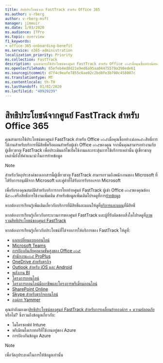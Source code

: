 ```yaml
---
title: สิทธิประโยชน์จาก FastTrack สำหรับ Office 365
ms.author: v-rberg
author: v-rberg-msft
manager: jimmuir
ms.date: 1/03/2020
ms.audience: ITPro
ms.topic: overview
f1_keywords:
- office-365-onboarding-benefit
ms.service: o365-administration
localization_priority: Priority
ms.collection: FastTrack
description: คุณสามารถใช้ประโยชน์ของศูนย์ FastTrack สำหรับ Office ๓๖๕เมื่อคุณซื้ออย่างน้อย๑๕๐สิทธิ์การใช้งานสำหรับบริการที่มีสิทธิ์หรือแผนสำหรับผู้เช่า Office ๓๖๕ของคุณ จากนั้นคุณสามารถทำงานกับผู้เชี่ยวชาญ FastTrack เพื่อประเมินแก้ไขเปิดใช้งานและกระตุ้นการใช้บริการเหล่านั้น ผู้เชี่ยวชาญเหล่านี้ยังให้คำแนะนำในการย้ายข้อมูล
ms.openlocfilehash: 65efeb4ed8d21e9ed6a95aa04475579a398ede61
ms.sourcegitcommit: d7f4c9eafe7855c6ae02c2bd0fe3b700c458007c
ms.translationtype: MT
ms.contentlocale: th-TH
ms.lasthandoff: 01/02/2020
ms.locfileid: "40929239"
---
```

# <a name="fasttrack-center-benefit-for-office-365"></a>สิทธิประโยชน์จากศูนย์ FastTrack สำหรับ Office 365

คุณสามารถใช้ประโยชน์ของศูนย์ FastTrack สำหรับ Office ๓๖๕เมื่อคุณซื้ออย่าง*น้อย*๑๕๐สิทธิ์การใช้งานสำหรับบริการที่มีสิทธิ์หรือแผนสำหรับผู้เช่า Office ๓๖๕ของคุณ จากนั้นคุณสามารถทำงานกับผู้เชี่ยวชาญ FastTrack เพื่อประเมินแก้ไขเปิดใช้งานและกระตุ้นการใช้บริการเหล่านั้น ผู้เชี่ยวชาญเหล่านี้ยังให้คำแนะนำในการย้ายข้อมูล 
  
> [!NOTE]
> สำหรับวัตถุประสงค์ของเอกสารนี้ผู้เชี่ยวชาญ FastTrack สามารถรวมถึงพนักงานของ Microsoft ที่ได้รับการอนุมัติจาก Microsoft และคู่ค้าที่ได้รับการรับรองจาก Microsoft 
  
เพื่อรับรองคุณสมบัติสำหรับบริการการโยกย้ายศูนย์ FastTrack ผู้เช่า Office ๓๖๕ของคุณต้องมี๕๐๐หรือสิทธิ์การใช้งานเพิ่มเติม สำหรับข้อมูลเพิ่มเติมโปรดดูที่การ[ย้ายข้อมูล](O365-data-migration.md)
  
หากต้องการเรียนรู้เพิ่มเติมเกี่ยวกับบริการที่มีสิทธิ์และแผนให้ดูที่[บริการและแผน](M365-eligible-services-and-plans.md)ที่มีสิทธิ์
  
หากต้องการเรียนรู้เกี่ยวกับกระบวนการของศูนย์ FastTrack และผู้ที่รับผิดชอบสิ่งใดโปรดดูที่[ภาพรวมสิทธิประโยชน์ของศูนย์ FastTrack](O365-fasttrack-benefit-overview.md)

หากต้องการเรียนรู้เกี่ยวกับประโยชน์ที่ได้จากการให้บริการของ FastTrack ให้ดูที่:

- [แลกเปลี่ยนแบบออนไลน์](O365-fasttrack-responsibilities.md#exchange-online)
- [Microsoft Teams](O365-fasttrack-responsibilities.md#microsoft-teams)
- [การป้องกันภัยคุกคามขั้นสูงของ Office ๓๖๕](O365-fasttrack-responsibilities.md#office-365-advanced-threat-protection)
- [สำนักงาน๓๖๕ ProPlus](O365-fasttrack-responsibilities.md#office-365-proplus)
- [OneDrive สำหรับธุรกิจ](O365-fasttrack-responsibilities.md#onedrive-for-business)
- [Outlook สำหรับ iOS และ Android](O365-fasttrack-responsibilities.md#outlook-for-ios-and-android)
- [พลังงาน BI](O365-fasttrack-responsibilities.md#power-bi)
- [โครงการออนไลน์](O365-fasttrack-responsibilities.md#project-online)
- [โครงการออนไลน์มืออาชีพและโครงการพรีเมี่ยมออนไลน์](O365-fasttrack-responsibilities.md#project-online-professional-and-project-online-premium)
- [SharePoint Online](O365-fasttrack-responsibilities.md#sharepoint-online)
- [Skype สำหรับธุรกิจออนไลน์](O365-fasttrack-responsibilities.md#skype-for-business-online)
- [องค์กร Yammer](O365-fasttrack-responsibilities.md#yammer-enterprise)
  
คุณกำลังมองหา[สิทธิประโยชน์ของศูนย์ FastTrack สำหรับการเคลื่อนย้ายองค์กร + ความปลอดภัย](EMS-fasttrack-benefit-for-EMS.md)หรือไม่? ซึ่งรวมถึงข้อมูลเกี่ยวกับ:
  
- ไมโครซอฟท์ Intune    
- พรีเมียมไดเรกทอรีที่ใช้งานอยู่ของ Azure 
- การป้องกันข้อมูล Azure
    
> [!NOTE]
> เพื่อวัตถุประสงค์ในการให้ข้อมูลเท่านั้น 
